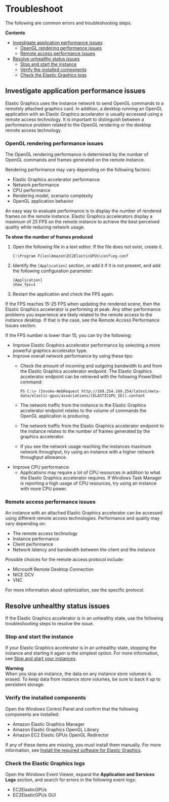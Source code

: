 # Troubleshoot<a name="elastic-graphics-troubleshooting"></a>

The following are common errors and troubleshooting steps\.

**Contents**
+ [Investigate application performance issues](#elastic-graphics-troubleshooting_performance)
  + [OpenGL rendering performance issues](#elastic-graphics-opengl-performance)
  + [Remote access performance issues](#elastic-graphics-remote-performance)
+ [Resolve unhealthy status issues](#elastic-graphics-troubleshooting_unhealthy_status)
  + [Stop and start the instance](#elastic-graphics-start-and-stop)
  + [Verify the installed components](#elastic-graphics-verify)
  + [Check the Elastic Graphics logs](#elastic-graphics-check-logs)

## Investigate application performance issues<a name="elastic-graphics-troubleshooting_performance"></a>

Elastic Graphics uses the instance network to send OpenGL commands to a remotely attached graphics card\. In addition, a desktop running an OpenGL application with an Elastic Graphics accelerator is usually accessed using a remote access technology\. It is important to distinguish between a performance problem related to the OpenGL rendering or the desktop remote access technology\.

### OpenGL rendering performance issues<a name="elastic-graphics-opengl-performance"></a>

The OpenGL rendering performance is determined by the number of OpenGL commands and frames generated on the remote instance\.

Rendering performance may vary depending on the following factors:
+ Elastic Graphics accelerator performance
+ Network performance
+ CPU performance
+ Rendering model, scenario complexity
+ OpenGL application behavior

An easy way to evaluate performance is to display the number of rendered frames on the remote instance\. Elastic Graphics accelerators display a maximum of 25 FPS on the remote instance to achieve the best perceived quality while reducing network usage\.

**To show the number of frames produced**

1. Open the following file in a text editor\. If the file does not exist, create it\.

   ```
   C:\Program Files\Amazon\EC2ElasticGPUs\conf\eg.conf
   ```

1. Identify the `[Application]` section, or add it if it is not present, and add the following configuration parameter:

   ```
   [Application]
   show_fps=1
   ```

1. Restart the application and check the FPS again\.

If the FPS reaches 15\-25 FPS when updating the rendered scene, then the Elastic Graphics accelerator is performing at peak\. Any other performance problems you experience are likely related to the remote access to the instance desktop\. If that is the case, see the Remote Access Performance Issues section\.

If the FPS number is lower than 15, you can try the following:
+ Improve Elastic Graphics accelerator performance by selecting a more powerful graphics accelerator type\.
+ Improve overall network performance by using these tips:
  + Check the amount of incoming and outgoing bandwidth to and from the Elastic Graphics accelerator endpoint\. The Elastic Graphics accelerator endpoint can be retrieved with the following PowerShell command:

    ```
    PS C:\> (Invoke-WebRequest http://169.254.169.254/latest/meta-data/elastic-gpus/associations/[ELASTICGPU_ID]).content
    ```
  + The network traffic from the instance to the Elastic Graphics accelerator endpoint relates to the volume of commands the OpenGL application is producing\.
  + The network traffic from the Elastic Graphics accelerator endpoint to the instance relates to the number of frames generated by the graphics accelerator\.
  + If you see the network usage reaching the instances maximum network throughput, try using an instance with a higher network throughput allowance\.
+ Improve CPU performance:
  + Applications may require a lot of CPU resources in addition to what the Elastic Graphics accelerator requires\. If Windows Task Manager is reporting a high usage of CPU resources, try using an instance with more CPU power\.

### Remote access performance issues<a name="elastic-graphics-remote-performance"></a>

An instance with an attached Elastic Graphics accelerator can be accessed using different remote access technologies\. Performance and quality may vary depending on:
+ The remote access technology
+ Instance performance
+ Client performance
+ Network latency and bandwidth between the client and the instance

Possible choices for the remote access protocol include:
+ Microsoft Remote Desktop Connection
+ NICE DCV
+ VNC

For more information about optimization, see the specific protocol\.

## Resolve unhealthy status issues<a name="elastic-graphics-troubleshooting_unhealthy_status"></a>

If the Elastic Graphics accelerator is in an unhealthy state, use the following troubleshooting steps to resolve the issue\.

### Stop and start the instance<a name="elastic-graphics-start-and-stop"></a>

If your Elastic Graphics accelerator is in an unhealthy state, stopping the instance and starting it again is the simplest option\. For more information, see [Stop and start your instances](Stop_Start.md#starting-stopping-instances)\.

**Warning**  
When you stop an instance, the data on any instance store volumes is erased\. To keep data from instance store volumes, be sure to back it up to persistent storage\.

### Verify the installed components<a name="elastic-graphics-verify"></a>

Open the Windows Control Panel and confirm that the following components are installed:
+ Amazon Elastic Graphics Manager
+ Amazon Elastic Graphics OpenGL Library
+ Amazon EC2 Elastic GPUs OpenGL Redirector

If any of these items are missing, you must install them manually\. For more information, see [Install the required software for Elastic Graphics](working-with-elastic-graphics.md#elastic-graphics-install-libraries)\.

### Check the Elastic Graphics logs<a name="elastic-graphics-check-logs"></a>

Open the Windows Event Viewer, expand the **Application and Services Logs** section, and search for errors in the following event logs:
+ EC2ElasticGPUs
+ EC2ElasticGPUs GUI